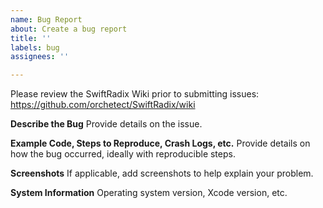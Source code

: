 ```yaml
---
name: Bug Report
about: Create a bug report
title: ''
labels: bug
assignees: ''

---
```


Please review the SwiftRadix Wiki prior to submitting issues:
https://github.com/orchetect/SwiftRadix/wiki


**Describe the Bug**
Provide details on the issue.


**Example Code, Steps to Reproduce, Crash Logs, etc.**
Provide details on how the bug occurred, ideally with reproducible steps.


**Screenshots**
If applicable, add screenshots to help explain your problem.


**System Information**
Operating system version, Xcode version, etc.
